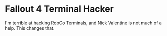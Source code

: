 # Fallout 4 Terminal Hacker
I'm terrible at hacking RobCo Terminals, and Nick Valentine is not much of a help. This changes that.